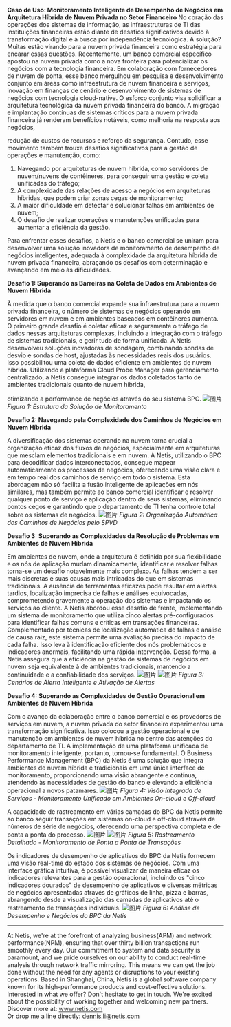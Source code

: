 **Caso de Uso: Monitoramento Inteligente de Desempenho de Negócios em Arquitetura Híbrida de Nuvem Privada no Setor Financeiro**
No coração das operações dos sistemas de informação, as infraestruturas de TI das instituições financeiras estão diante de desafios significativos devido à transformação digital e à busca por independência tecnológica. A solução? Muitas estão virando para a nuvem privada financeira como estratégia para encarar essas questões.
Recentemente, um banco comercial específico apostou na nuvem privada como a nova fronteira para potencializar os negócios com a tecnologia financeira. Em colaboração com fornecedores de nuvem de ponta, esse banco mergulhou em pesquisa e desenvolvimento conjunto em áreas como infraestrutura de nuvem financeira e serviços, inovação em finanças de cenário e desenvolvimento de sistemas de negócios com tecnologia cloud-native. O esforço conjunto visa solidificar a arquitetura tecnológica da nuvem privada financeira do banco. A migração e implantação contínuas de sistemas críticos para a nuvem privada financeira já renderam benefícios notáveis, como melhoria na resposta aos negócios,

 redução de custos de recursos e reforço da segurança. Contudo, esse movimento também trouxe desafios significativos para a gestão de operações e manutenção, como:

1. Navegando por arquiteturas de nuvem híbrida, como servidores de nuvem/nuvens de contêineres, para conseguir uma gestão e coleta unificadas do tráfego;
2. A complexidade das relações de acesso a negócios em arquiteturas híbridas, que podem criar zonas cegas de monitoramento;
3. A maior dificuldade em detectar e solucionar falhas em ambientes de nuvem;
4. O desafio de realizar operações e manutenções unificadas para aumentar a eficiência da gestão.

Para enfrentar esses desafios, a Netis e o banco comercial se uniram para desenvolver uma solução inovadora de monitoramento de desempenho de negócios inteligentes, adequada à complexidade da arquitetura híbrida de nuvem privada financeira, abraçando os desafios com determinação e avançando em meio às dificuldades.

**Desafio 1: Superando as Barreiras na Coleta de Dados em Ambientes de Nuvem Híbrida**

À medida que o banco comercial expande sua infraestrutura para a nuvem privada financeira, o número de sistemas de negócios operando em servidores em nuvem e em ambientes baseados em contêineres aumenta. O primeiro grande desafio é coletar eficaz e seguramente o tráfego de dados nessas arquiteturas complexas, incluindo a integração com o tráfego de sistemas tradicionais, e gerir tudo de forma unificada. A Netis desenvolveu soluções inovadoras de sondagem, combinando sondas de desvio e sondas de host, ajustadas às necessidades reais dos usuários. Isso possibilitou uma coleta de dados eficiente em ambientes de nuvem híbrida. Utilizando a plataforma Cloud Probe Manager para gerenciamento centralizado, a Netis consegue integrar os dados coletados tanto de ambientes tradicionais quanto de nuvem híbrida,

 otimizando a performance de negócios através do seu sistema BPC.
 ![图片](https://mmbiz.qpic.cn/mmbiz_jpg/o672k3fsicq3aiabrR0ibCBLmsV6iae9IV8eicSYpc2jHwmXaszCfF6HXqPXXba4nFMFro0zT1qjp3Vzjz9b6vuojuw/640?wx_fmt=jpeg&wxfrom=5&wx_lazy=1&wx_co=1)
*Figura 1: Estrutura da Solução de Monitoramento*

**Desafio 2: Navegando pela Complexidade dos Caminhos de Negócios em Nuvem Híbrida**

A diversificação dos sistemas operando na nuvem torna crucial a organização eficaz dos fluxos de negócios, especialmente em arquiteturas que mesclam elementos tradicionais e em nuvem. A Netis, utilizando o BPC para decodificar dados interconectados, consegue mapear automaticamente os processos de negócios, oferecendo uma visão clara e em tempo real dos caminhos de serviço em todo o sistema. Esta abordagem não só facilita a fusão inteligente de aplicações em nós similares, mas também permite ao banco comercial identificar e resolver qualquer ponto de serviço e aplicação dentro de seus sistemas, eliminando pontos cegos e garantindo que o departamento de TI tenha controle total sobre os sistemas de negócios.
![图片](https://mmbiz.qpic.cn/mmbiz_jpg/o672k3fsicq3aiabrR0ibCBLmsV6iae9IV8eOnrHmIC2n9WcbibYwPFRPQPZ96KHdQiahRjibd6tGibHPuYzUFLbjV6thQ/640?wx_fmt=jpeg&wxfrom=5&wx_lazy=1&wx_co=1)
*Figura 2: Organização Automática dos Caminhos de Negócios pelo SPVD*

**Desafio 3: Superando as Complexidades da Resolução de Problemas em Ambientes de Nuvem Híbrida**

Em ambientes de nuvem, onde a arquitetura é definida por sua flexibilidade e os nós de aplicação mudam dinamicamente, identificar e resolver falhas torna-se um desafio notavelmente mais complexo. As falhas tendem a ser mais discretas e suas causas mais intricadas do que em sistemas tradicionais. A ausência de ferramentas eficazes pode resultar em alertas tardios, localização imprecisa de falhas e análises equivocadas, comprometendo gravemente a operação dos sistemas e impactando os serviços ao cliente.
A Netis abordou esse desafio de frente, implementando um sistema de monitoramento que utiliza cinco alertas pré-configurados para identificar falhas comuns e críticas em transações financeiras. Complementado por técnicas de localização automática de falhas e análise de causa raiz, este sistema permite uma avaliação precisa do impacto de cada falha. Isso leva à identificação eficiente dos nós problemáticos e indicadores anormais, facilitando uma rápida intervenção. Dessa forma, a Netis assegura que a eficiência na gestão de sistemas de negócios em nuvem seja equivalente à de ambientes tradicionais, mantendo a continuidade e a confiabilidade dos serviços.
![图片](https://mmbiz.qpic.cn/mmbiz_jpg/o672k3fsicq3aiabrR0ibCBLmsV6iae9IV8eZ07v3TGgWRswlTmhibicHKBdZia0OPxTMQxwHORfmGqvnMiahsTTYYJUuQ/640?wx_fmt=jpeg&wxfrom=5&wx_lazy=1&wx_co=1)
![图片](https://mmbiz.qpic.cn/mmbiz_jpg/o672k3fsicq3aiabrR0ibCBLmsV6iae9IV8ePCCCibQxF2DIvaTDHkIeTTBOTJs7MPO6BooPryicOAkZSsEcEYhXd1rw/640?wx_fmt=jpeg&wxfrom=5&wx_lazy=1&wx_co=1)
*Figura 3: Cenários de Alerta Inteligente e Ativação de Alertas*

**Desafio 4: Superando as Complexidades de Gestão Operacional em Ambientes de Nuvem Híbrida**

Com o avanço da colaboração entre o banco comercial e os provedores de serviços em nuvem, a nuvem privada do setor financeiro experimentou uma transformação significativa. Isso colocou a gestão operacional e de manutenção em ambientes de nuvem híbrida no centro das atenções do departamento de TI. A implementação de uma plataforma unificada de monitoramento inteligente, portanto, tornou-se fundamental. O Business Performance Management (BPC) da Netis é uma solução que integra ambientes de nuvem híbrida e tradicionais em uma única interface de monitoramento, proporcionando uma visão abrangente e contínua, atendendo às necessidades de gestão do banco e elevando a eficiência operacional a novos patamares.
![图片](https://mmbiz.qpic.cn/mmbiz_jpg/o672k3fsicq3aiabrR0ibCBLmsV6iae9IV8e7XjvzyrIL4l0ibJ9MQfBgGpdOMHve9iclMQvEicNURHvY5vx8kC9agXDg/640?wx_fmt=jpeg&wxfrom=5&wx_lazy=1&wx_co=1)
*Figura 4: Visão Integrada de Serviços - Monitoramento Unificado em Ambientes On-cloud e Off-cloud*

A capacidade de rastreamento em várias camadas do BPC da Netis permite ao banco seguir transações em sistemas on-cloud e off-cloud através de números de série de negócios, oferecendo uma perspectiva completa e de ponta a ponta do processo.
![图片](https://mmbiz.qpic.cn/mmbiz_jpg/o672k3fsicq3aiabrR0ibCBLmsV6iae9IV8e2FTsia5XDYUnrfSlSbyrjmAibyuG1Dxa3Fp29w1nJXbcNoh5MAVTVVyw/640?wx_fmt=jpeg&wxfrom=5&wx_lazy=1&wx_co=1)
![图片](https://mmbiz.qpic.cn/mmbiz_jpg/o672k3fsicq3aiabrR0ibCBLmsV6iae9IV8e9mAK5j45wGqhT1bMceXP5BV6pcDiaKHv5fa0LRTib5O3VCtW49mSfMWQ/640?wx_fmt=jpeg&wxfrom=5&wx_lazy=1&wx_co=1)
*Figura 5: Rastreamento Detalhado - Monitoramento de Ponta a Ponta de Transações*

Os indicadores de desempenho de aplicativos do BPC da Netis fornecem uma visão real-time do estado dos sistemas de negócios. Com uma interface gráfica intuitiva, é possível visualizar de maneira eficaz os indicadores relevantes para a gestão operacional, incluindo os "cinco indicadores dourados" de desempenho de aplicativos e diversas métricas de negócios apresentadas através de gráficos de linha, pizza e barras, abrangendo desde a visualização das camadas de aplicativos até o rastreamento de transações individuais.
![图片](https://mmbiz.qpic.cn/mmbiz_jpg/o672k3fsicq3aiabrR0ibCBLmsV6iae9IV8e7mMSVibHAvuc6M4icWmYcK574PkxXfXL2ibric5mkAcF1AibM1RwWLV3HdA/640?wx_fmt=jpeg&wxfrom=5&wx_lazy=1&wx_co=1)
*Figura 6: Análise de Desempenho e Negócios do BPC da Netis*

***
At Netis, we're at the forefront of analyzing business(APM) and network performance(NPM), ensuring that over thirty billion transactions run smoothly every day. Our commitment to system and data security is paramount, and we pride ourselves on our ability to conduct real-time analysis through network traffic mirroring. This means we can get the job done without the need for any agents or disruptions to your existing operations. Based in Shanghai, China, Netis is a global software company known for its high-performance products and cost-effective solutions. Interested in what we offer? Don't hesitate to get in touch. We're excited about the possibility of working together and welcoming new partners.  
Discover more at: www.netis.com  
Or drop me a line directly: dennis.li@netis.com
